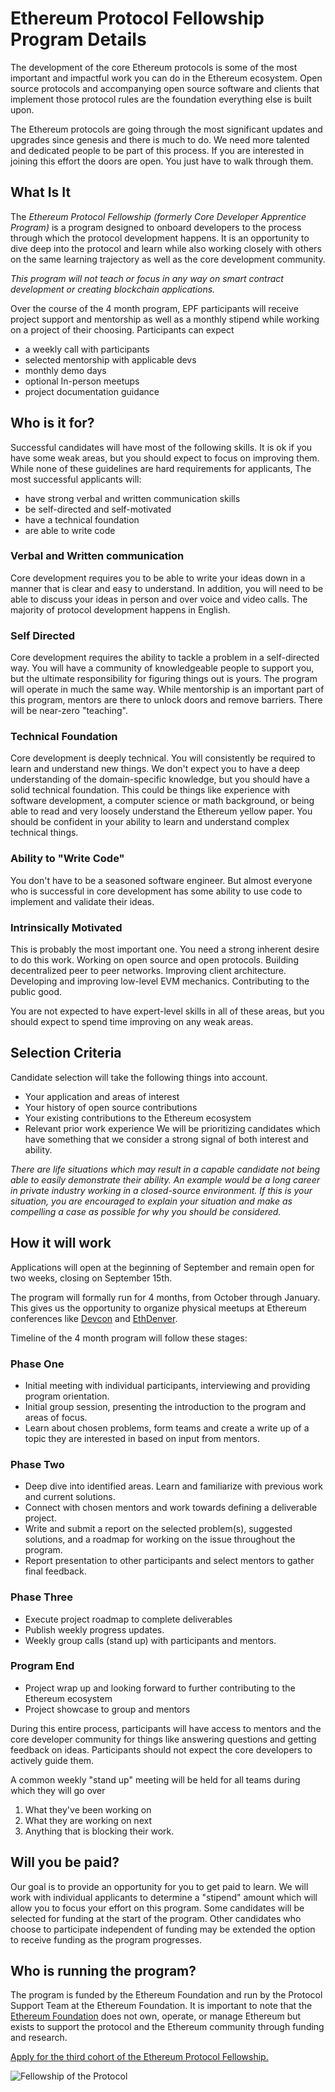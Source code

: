 # Ethereum Protocol Fellowship Program Details

The development of the core Ethereum protocols is some of the most important and impactful work you can do in the Ethereum ecosystem. Open source protocols and accompanying open source software and clients that implement those protocol rules are the foundation everything else is built upon.

The Ethereum protocols are going through the most significant updates and upgrades since genesis and there is much to do. We need more talented and dedicated people to be part of this process. If you are interested in joining this effort the doors are open. You just have to walk through them.

## What Is It

The *Ethereum Protocol Fellowship (formerly Core Developer Apprentice Program)* is a program designed to onboard developers to the process through which the protocol development happens. It is an opportunity to dive deep into the protocol and learn while also working closely with others on the same learning trajectory as well as the core development community.

*This program will not teach or focus in any way on smart contract development or creating blockchain applications.*

Over the course of the 4 month program, EPF participants will receive project support and mentorship as well as a monthly stipend while working on a project of their choosing. Participants can expect
- a weekly call with participants
- selected mentorship with applicable devs
- monthly demo days
- optional In-person meetups
- project documentation guidance

## Who is it for?

Successful candidates will have most of the following skills. It is ok if you have some weak areas, but you should expect to focus on improving them.
While none of these guidelines are hard requirements for applicants, The most successful applicants will:

- have strong verbal and written communication skills
- be self-directed and self-motivated
- have a technical foundation
- are able to write code

### Verbal and Written communication
Core development requires you to be able to write your ideas down in a manner that is clear and easy to understand. In addition, you will need to be able to discuss your ideas in person and over voice and video calls. The majority of protocol development happens in English.
### Self Directed
Core development requires the ability to tackle a problem in a self-directed way. You will have a community of knowledgeable people to support you, but the ultimate responsibility for figuring things out is yours. The program will operate in much the same way. While mentorship is an important part of this program, mentors are there to unlock doors and remove barriers. There will be near-zero "teaching". 
### Technical Foundation
Core development is deeply technical. You will consistently be required to learn and understand new things. We don't expect you to have a deep understanding of the domain-specific knowledge, but you should have a solid technical foundation. This could be things like experience with software development, a computer science or math background, or being able to read and very loosely understand the Ethereum yellow paper. You should be confident in your ability to learn and understand complex technical things.
### Ability to "Write Code"
You don't have to be a seasoned software engineer. But almost everyone who is successful in core development has some ability to use code to implement and validate their ideas.
### Intrinsically Motivated
This is probably the most important one. You need a strong inherent desire to do this work. Working on open source and open protocols. Building decentralized peer to peer networks. Improving client architecture. Developing and improving low-level EVM mechanics. Contributing to the public good.

You are not expected to have expert-level skills in all of these areas, but you should expect to spend time improving on any weak areas.

## Selection Criteria
Candidate selection will take the following things into account.
- Your application and areas of interest
- Your history of open source contributions
- Your existing contributions to the Ethereum ecosystem
- Relevant prior work experience
We will be prioritizing candidates which have something that we consider a strong signal of both interest and ability.

*There are life situations which may result in a capable candidate not being able to easily demonstrate their ability. An example would be a long career in private industry working in a closed-source environment. If this is your situation, you are encouraged to explain your situation and make as compelling a case as possible for why you should be considered.*

## How it will work

Applications will open at the beginning of September and remain open for two weeks, closing on September 15th.

The program will formally run for 4 months, from October through January. This gives us the opportunity to organize physical meetups at Ethereum conferences like [Devcon](https://devcon.org) and [EthDenver](https://www.ethdenver.com).

Timeline of the 4 month program will follow these stages:

### Phase One
- Initial meeting with individual participants, interviewing and providing program orientation.
- Initial group session, presenting the introduction to the program and areas of focus.
- Learn about chosen problems, form teams and create a write up of a topic they are interested in based on input from mentors.
### Phase Two
- Deep dive into identified areas. Learn and familiarize with previous work and current solutions.
- Connect with chosen mentors and work towards defining a deliverable project.
- Write and submit a report on the selected problem(s), suggested solutions, and a roadmap for working on the issue throughout the program.
- Report presentation to other participants and select mentors to gather final feedback.
### Phase Three
- Execute project roadmap to complete deliverables
- Publish weekly progress updates.
- Weekly group calls (stand up) with participants and mentors.
### Program End
- Project wrap up and looking forward to further contributing to the Ethereum ecosystem
- Project showcase to group and mentors

During this entire process, participants will have access to mentors and the core developer community for things like answering questions and getting feedback on ideas. Participants should not expect the core developers to actively guide them.

A common weekly "stand up" meeting will be held for all teams during which they will go over 
1. What they've been working on
2. What they are working on next
3. Anything that is blocking their work.

## Will you be paid?

Our goal is to provide an opportunity for you to get paid to learn. We will work with individual applicants to determine a "stipend" amount which will allow you to focus your effort on this program. Some candidates will be selected for funding at the start of the program. Other candidates who choose to participate independent of funding may be extended the option to receive funding as the program progresses.

## Who is running the program?

The program is funded by the Ethereum Foundation and run by the Protocol Support Team at the Ethereum Foundation. It is important to note that the [Ethereum Foundation](https://ethereum.foundation/philosophy/) does not own, operate, or manage Ethereum but exists to support the protocol and the Ethereum community through funding and research.

[Apply for the third cohort of the Ethereum Protocol Fellowship.](https://forms.gle/8FfKPz7UB8u1rafu8)

![Fellowship of the Protocol](/epf-hero.jpg)